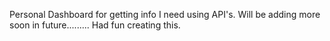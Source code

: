 Personal Dashboard for getting info I need using API's. 
Will be adding more soon in future.........
Had fun creating this.
